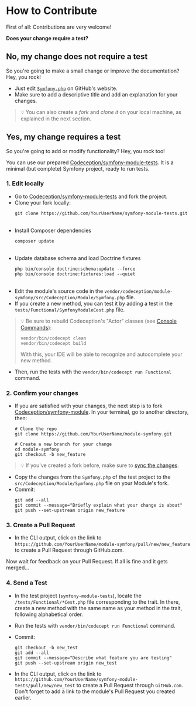 # How to Contribute

First of all: Contributions are very welcome!

**Does your change require a test?**

## No, my change does not require a test
So you're going to make a small change or improve the documentation? Hey, you rock!

- Just edit [`Symfony.php`](https://github.com/Codeception/module-symfony/blob/master/src/Codeception/Module/Symfony.php) on GitHub's website.
- Make sure to add a descriptive title and add an explanation for your changes.

> :bulb: You can also create a *fork* and *clone it* on your local machine, as explained in the next section.

## Yes, my change requires a test

So you're going to add or modify functionality? Hey, you rock too!

You can use our prepared [Codeception/symfony-module-tests](https://github.com/Codeception/symfony-module-tests).
It is a minimal (but complete) Symfony project, ready to run tests.

### 1. Edit locally

- Go to [Codeception/symfony-module-tests](https://github.com/Codeception/symfony-module-tests) and fork the project.
   <br/>
- Clone your fork locally:
   ```shell
   git clone https://github.com/YourUserName/symfony-module-tests.git
   ```
   <br/>
- Install Composer dependencies
   ```shell
   composer update
   ```
   <br/>
- Update database schema and load Doctrine fixtures
   ```shell
   php bin/console doctrine:schema:update --force  
   php bin/console doctrine:fixtures:load --quiet
   ```  
   <br/>
- Edit the module's source code in the `vendor/codeception/module-symfony/src/Codeception/Module/Symfony.php` file.
   <br/>
- If you create a new method, you can test it by adding a test in the `tests/Functional/SymfonyModuleCest.php` file.
> :bulb: Be sure to rebuild Codeception's "Actor" classes (see [Console Commands](https://codeception.com/docs/reference/Commands#Build)):
> ```shell
> vendor/bin/codecept clean
> vendor/bin/codecept build
> ```
> With this, your IDE will be able to recognize and autocomplete your new method.

- Then, run the tests with the `vendor/bin/codecept run Functional` command.

### 2. Confirm your changes

- If you are satisfied with your changes, the next step is to fork [Codeception/symfony-module](https://github.com/Codeception/module-symfony).
   In your terminal, go to another directory, then:
   ```shell
   # Clone the repo
   git clone https://github.com/YourUserName/module-symfony.git

   # Create a new branch for your change
   cd module-symfony
   git checkout -b new_feature
   ```
> :bulb: If you've created a fork before, make sure to [sync the changes](https://stackoverflow.com/a/7244456).

- Copy the changes from the `Symfony.php` of the test project to the `src/Codeception/Module/Symfony.php` file on your Module's fork.
   <br/>
- Commit:
   ```shell
   git add --all
   git commit --message="Briefly explain what your change is about"
   git push --set-upstream origin new_feature
   ```

### 3. Create a Pull Request

- In the CLI output, click on the link to `https://github.com/YourUserName/module-symfony/pull/new/new_feature` to create a Pull Request through GitHub.com.

Now wait for feedback on your Pull Request. If all is fine and it gets merged...

### 4. Send a Test

- In the test project (`symfony-module-tests`), locate the `/tests/Functional/*Cest.php` file corresponding to the trait. In there, create a new method with the same name as your method in the trait, following alphabetical order.

- Run the tests with `vendor/bin/codecept run Functional` command.

- Commit:
    ```shell
    git checkout -b new_test
    git add --all
    git commit --message="Describe what feature you are testing"
    git push --set-upstream origin new_test
    ```

- In the CLI output, click on the link to `https://github.com/YourUserName/symfony-module-tests/pull/new/new_test` to create a Pull Request through `GitHub.com`.
  Don't forget to add a link to the module's Pull Request you created earlier.
